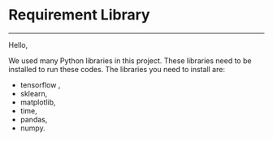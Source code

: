 # Requirement Library
------------------------------

Hello,

We used many Python libraries in this project. These libraries need to be installed to run these codes. The libraries you need to install are:

* tensorflow ,
* sklearn,
* matplotlib,
* time,
* pandas,
* numpy.
